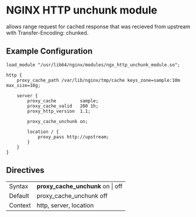 # NGINX HTTP unchunk module

allows range request for cached response that was recieved from upstream with Transfer-Encoding: chunked.

## Example Configuration

```nginx
load_module "/usr/lib64/nginx/modules/ngx_http_unchunk_module.so";

http {
    proxy_cache_path /var/lib/nginx/tmp/cache keys_zone=sample:10m max_size=10g;

    server {
        proxy_cache         sample;
        proxy_cache_valid   200 1h;
        proxy_http_version  1.1;

        proxy_cache_unchunk on;

        location / {
            proxy_pass http://upstream;
        }
    }
}
```

## Directives

|       |                                 |
|-------|---------------------------------|
|Syntax |**proxy_cache_unchunk** on \| off|
|Default|proxy_cache_unchunk off          |
|Context|http, server, location           |
